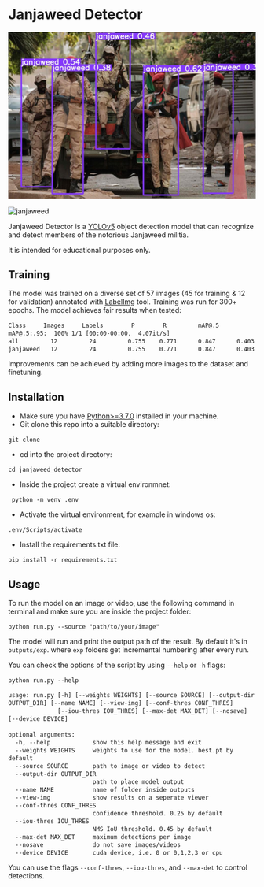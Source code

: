 # Janjaweed Detector


![janjaweed](demo/screenshot0.jpg)
<!-- <img src="demo/screenshot0.jpg"  width=400> -->


![janjaweed](demo/gif_screenshot.gif)
<!-- <img src="demo/gif_screenshot.gif"  width=400> -->


Janjaweed Detector is a [YOLOv5](https://github.com/ultralytics/yolov5) object detection model that can recognize and detect members of the notorious Janjaweed militia.

It is intended for educational purposes only.



## Training
The model was trained on a diverse set of 57 images (45 for training & 12 for validation) annotated with [LabelImg](https://github.com/heartexlabs/labelImg) tool. Training was run for 300+ epochs. The model achieves fair results when tested:

    Class     Images     Labels        P        R         mAP@.5   mAP@.5:.95:  100% 1/1 [00:00-00:00,  4.07it/s]
    all         12         24         0.755    0.771      0.847      0.403
    janjaweed   12         24         0.755    0.771      0.847      0.403

Improvements can be achieved by adding more images to the dataset and finetuning.


## Installation

* Make sure you have [Python>=3.7.0](https://www.python.org/) installed in your machine.
* Git clone this repo into a suitable directory:
```
git clone 
```
*  cd into the project directory:
```
cd janjaweed_detector
```
* Inside the project create a virtual environmnet:
```
 python -m venv .env
```
* Activate the virtual environment, for example in windows os:
```
.env/Scripts/activate
```
* Install the requirements.txt file:
```
pip install -r requirements.txt
```

## Usage

To run the model on an image or video, use the following command in terminal and make sure you are inside the project folder:
```
python run.py --source "path/to/your/image"
```
The model will run and print the output path of the result. By default it's in `outputs/exp`.
where `exp` folders get incremental numbering after every run.

You can check the options of the script by using `--help` or `-h` flags:
```
python run.py --help
```

```
usage: run.py [-h] [--weights WEIGHTS] [--source SOURCE] [--output-dir OUTPUT_DIR] [--name NAME] [--view-img] [--conf-thres CONF_THRES]
              [--iou-thres IOU_THRES] [--max-det MAX_DET] [--nosave] [--device DEVICE]

optional arguments:
  -h, --help            show this help message and exit
  --weights WEIGHTS     weights to use for the model. best.pt by default
  --source SOURCE       path to image or video to detect
  --output-dir OUTPUT_DIR
                        path to place model output
  --name NAME           name of folder inside outputs
  --view-img            show results on a seperate viewer
  --conf-thres CONF_THRES
                        confidence threshold. 0.25 by default
  --iou-thres IOU_THRES
                        NMS IoU threshold. 0.45 by default
  --max-det MAX_DET     maximum detections per image
  --nosave              do not save images/videos
  --device DEVICE       cuda device, i.e. 0 or 0,1,2,3 or cpu

```

You can use the flags `--conf-thres`, `--iou-thres`, and `--max-det` to control detections.